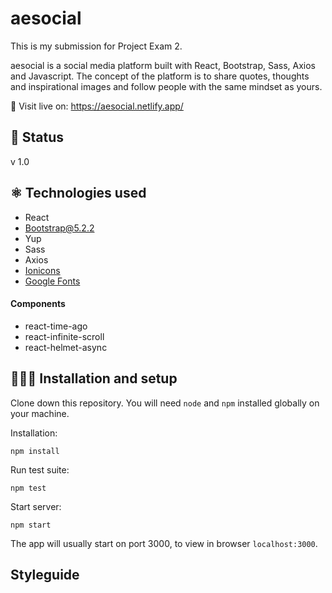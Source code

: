 # aesocial

This is my submission for Project Exam 2. 

aesocial is a social media platform built with React, Bootstrap, Sass, Axios and Javascript. The concept of the platform is to share quotes, thoughts and inspirational images and follow people with the same mindset as yours. 

🔗 Visit live on: https://aesocial.netlify.app/

## 📶 Status 

v 1.0

## ⚛️ Technologies used

- React 
- Bootstrap@5.2.2
- Yup
- Sass
- Axios
- [Ionicons](https://ionic.io/ionicons)
- [Google Fonts](https://fonts.google.com)

#### Components
- react-time-ago
- react-infinite-scroll
- react-helmet-async

## 👩🏻‍💻 Installation and setup 

Clone down this repository. You will need `node` and `npm` installed globally on your machine.  

Installation:

`npm install`  

Run test suite:  

`npm test`  

Start server:

`npm start`  

The app will usually start on port 3000, to view in browser `localhost:3000`.

## Styleguide


